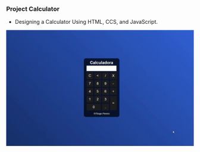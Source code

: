 ### Project Calculator
 
- Designing a Calculator Using HTML, CCS, and JavaScript.

![Preview of the page](./preview.gif)